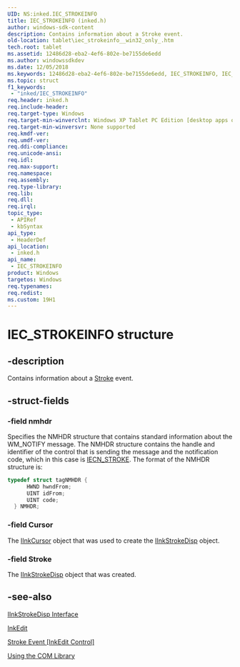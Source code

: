 ```yaml
---
UID: NS:inked.IEC_STROKEINFO
title: IEC_STROKEINFO (inked.h)
author: windows-sdk-content
description: Contains information about a Stroke event.
old-location: tablet\iec_strokeinfo__win32_only_.htm
tech.root: tablet
ms.assetid: 12486d28-eba2-4ef6-802e-be7155de6edd
ms.author: windowssdkdev
ms.date: 12/05/2018
ms.keywords: 12486d28-eba2-4ef6-802e-be7155de6edd, IEC_STROKEINFO, IEC_STROKEINFO (Win32 Only), IEC_STROKEINFO (Win32 Only) structure [Tablet PC], inked/IEC_STROKEINFO, structure [Tablet PC], tablet.iec_strokeinfo__win32_only_
ms.topic: struct
f1_keywords: 
 - "inked/IEC_STROKEINFO"
req.header: inked.h
req.include-header: 
req.target-type: Windows
req.target-min-winverclnt: Windows XP Tablet PC Edition [desktop apps only]
req.target-min-winversvr: None supported
req.kmdf-ver: 
req.umdf-ver: 
req.ddi-compliance: 
req.unicode-ansi: 
req.idl: 
req.max-support: 
req.namespace: 
req.assembly: 
req.type-library: 
req.lib: 
req.dll: 
req.irql: 
topic_type:
 - APIRef
 - kbSyntax
api_type:
 - HeaderDef
api_location:
 - inked.h
api_name:
 - IEC_STROKEINFO
product: Windows
targetos: Windows
req.typenames: 
req.redist: 
ms.custom: 19H1
---
```


# IEC_STROKEINFO structure


## -description



Contains information about a <a href="https://docs.microsoft.com/windows/desktop/tablet/inkcollector-stroke">Stroke</a> event.




## -struct-fields




### -field nmhdr

Specifies the NMHDR structure that contains standard information about the WM_NOTIFY message. The NMHDR structure contains the handle and identifier of the control that is sending the message and the notification code, which in this case is <a href="https://docs.microsoft.com/windows/desktop/tablet/inkedit-messages--win32-only-">IECN_STROKE</a>. The format of the NMHDR structure is:


```cpp
typedef struct tagNMHDR {
      HWND hwndFrom;
      UINT idFrom;
      UINT code;
  } NMHDR;
```



### -field Cursor

The <a href="https://docs.microsoft.com/windows/desktop/api/msinkaut/nn-msinkaut-iinkcursor">IInkCursor</a> object that was used to create the <a href="https://docs.microsoft.com/windows/desktop/api/msinkaut/nn-msinkaut-iinkstrokedisp">IInkStrokeDisp</a> object.


### -field Stroke

The <a href="https://docs.microsoft.com/windows/desktop/api/msinkaut/nn-msinkaut-iinkstrokedisp">IInkStrokeDisp</a> object that was created.


## -see-also




<a href="https://docs.microsoft.com/windows/desktop/api/msinkaut/nn-msinkaut-iinkstrokedisp">IInkStrokeDisp Interface</a>



<a href="https://docs.microsoft.com/windows/desktop/tablet/inkedit-control-reference">InkEdit</a>



<a href="https://docs.microsoft.com/windows/desktop/tablet/inkedit-stroke">Stroke Event [InkEdit Control]</a>



<a href="https://docs.microsoft.com/windows/desktop/tablet/using-the-com-library">Using the COM Library</a>
 

 

